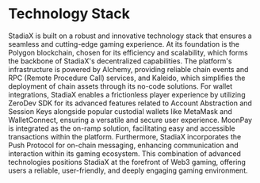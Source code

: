 # Technology Stack

StadiaX is built on a robust and innovative technology stack that ensures a seamless and cutting-edge gaming experience. At its foundation is the Polygon blockchain, chosen for its efficiency and scalability, which forms the backbone of StadiaX's decentralized capabilities. The platform's infrastructure is powered by Alchemy, providing reliable chain events and RPC (Remote Procedure Call) services, and Kaleido, which simplifies the deployment of chain assets through its no-code solutions. For wallet integrations, StadiaX enables a frictionless player experience by utilizing ZeroDev SDK for its advanced features related to Account Abstraction and Session Keys alongside popular custodial wallets like MetaMask and WalletConnect, ensuring a versatile and secure user experience. MoonPay is integrated as the on-ramp solution, facilitating easy and accessible transactions within the platform. Furthermore, StadiaX incorporates the Push Protocol for on-chain messaging, enhancing communication and interaction within its gaming ecosystem. This combination of advanced technologies positions StadiaX at the forefront of Web3 gaming, offering users a reliable, user-friendly, and deeply engaging gaming environment.
